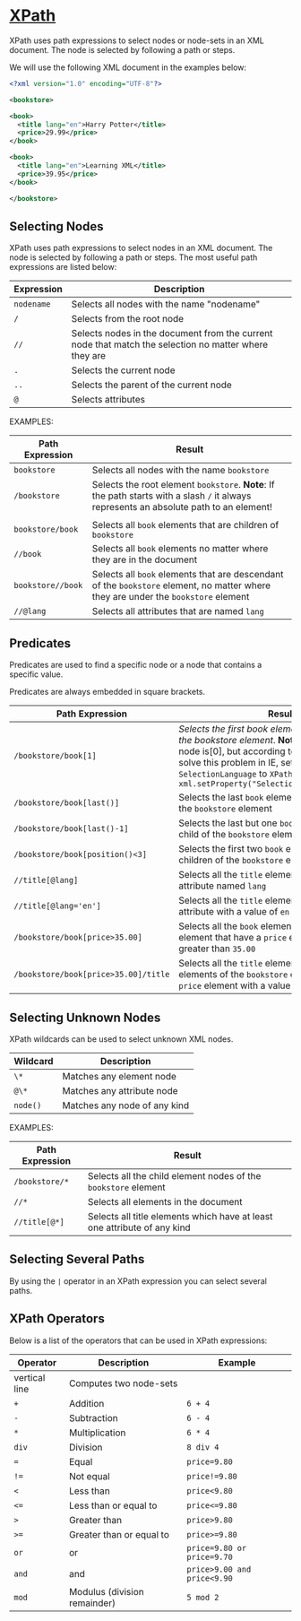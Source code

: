 [XPath](http://www.w3schools.com/xsl/xpath_syntax.asp)
======================================================

XPath uses path expressions to select nodes or node-sets in an XML document. The node is selected by following a path or steps.

We will use the following XML document in the examples below:

```xml
<?xml version="1.0" encoding="UTF-8"?>

<bookstore>

<book>
  <title lang="en">Harry Potter</title>
  <price>29.99</price>
</book>

<book>
  <title lang="en">Learning XML</title>
  <price>39.95</price>
</book>

</bookstore>
```

Selecting Nodes
---------------

XPath uses path expressions to select nodes in an XML document. The node is selected by following a path or steps. The most useful path expressions are listed below:

| Expression | Description                                                                                           |
|------------|-------------------------------------------------------------------------------------------------------|
| `nodename` | Selects all nodes with the name "nodename"                                                            |
| `/`        | Selects from the root node                                                                            |
| `//`       | Selects nodes in the document from the current node that match the selection no matter where they are |
| `.`        | Selects the current node                                                                              |
| `..`       | Selects the parent of the current node                                                                |
| `@`        | Selects attributes                                                                                    |

EXAMPLES:

| Path Expression   | Result                                                                                                                                   |
|-------------------|------------------------------------------------------------------------------------------------------------------------------------------|
| `bookstore`       | Selects all nodes with the name `bookstore`                                                                                              |
| `/bookstore`      | Selects the root element `bookstore`. **Note**: If the path starts with a slash `/` it always represents an absolute path to an element! |
|                   |                                                                                                                                          |
| `bookstore/book`  | Selects all `book` elements that are children of `bookstore`                                                                             |
| `//book`          | Selects all `book` elements no matter where they are in the document                                                                     |
| `bookstore//book` | Selects all `book` elements that are descendant of the `bookstore` element, no matter where they are under the `bookstore` element       |
| `//@lang`         | Selects all attributes that are named `lang`                                                                                             |

Predicates
----------

Predicates are used to find a specific node or a node that contains a specific value.

Predicates are always embedded in square brackets.

| Path Expression                      | Result                                                                                                                                                                                                                                                                                         |
|--------------------------------------|------------------------------------------------------------------------------------------------------------------------------------------------------------------------------------------------------------------------------------------------------------------------------------------------|
| `/bookstore/book[1]`                 | *Selects the first book element that is the child of the bookstore element*. **Note**: In IE 5,6,7,8,9 first node is[0], but according to W3C, it is [1]. To solve this problem in IE, set the `SelectionLanguage` to `XPath:`. In JavaScript: `xml.setProperty("SelectionLanguage","XPath");` |
| `/bookstore/book[last()]`            | Selects the last `book` element that is the child of the `bookstore` element                                                                                                                                                                                                                   |
| `/bookstore/book[last()-1]`          | Selects the last but one `book` element that is the child of the `bookstore` element                                                                                                                                                                                                           |
| `/bookstore/book[position()<3]`      | Selects the first two `book` elements that are children of the `bookstore` element                                                                                                                                                                                                             |
| `//title[@lang]`                     | Selects all the `title` elements that have an attribute named `lang`                                                                                                                                                                                                                           |
| `//title[@lang='en']`                | Selects all the `title` elements that have a `lang` attribute with a value of `en`                                                                                                                                                                                                             |
| `/bookstore/book[price>35.00]`       | Selects all the `book` elements of the `bookstore` element that have a `price` element with a value greater than `35.00`                                                                                                                                                                       |
| `/bookstore/book[price>35.00]/title` | Selects all the `title` elements of the `book` elements of the `bookstore` element that have a `price` element with a value greater than `35.00`                                                                                                                                               |

Selecting Unknown Nodes
-----------------------

XPath wildcards can be used to select unknown XML nodes.

| Wildcard | Description                  |
|----------|------------------------------|
| `\*`     | Matches any element node     |
| `@\*`    | Matches any attribute node   |
| `node()` | Matches any node of any kind |

EXAMPLES:

| Path Expression | Result                                                                   |
|-----------------|--------------------------------------------------------------------------|
| `/bookstore/*`  | Selects all the child element nodes of the `bookstore` element           |
| `//*`           | Selects all elements in the document                                     |
| `//title[@*]`   | Selects all title elements which have at least one attribute of any kind |

Selecting Several Paths
-----------------------

By using the `|` operator in an XPath expression you can select several paths.

XPath Operators
---------------

Below is a list of the operators that can be used in XPath expressions:

| Operator      | Description                  | Example                     |
|---------------|------------------------------|-----------------------------|
| vertical line | Computes two node-sets       |                             |
| `+`           | Addition                     | `6 + 4`                     |
| `-`           | Subtraction                  | `6 - 4`                     |
| `*`           | Multiplication               | `6 * 4`                     |
| `div`         | Division                     | `8 div 4`                   |
| `=`           | Equal                        | `price=9.80`                |
| `!=`          | Not equal                    | `price!=9.80`               |
| `<`           | Less than                    | `price<9.80`                |
| `<=`          | Less than or equal to        | `price<=9.80`               |
| `>`           | Greater than                 | `price>9.80`                |
| `>=`          | Greater than or equal to     | `price>=9.80`               |
| `or`          | or                           | `price=9.80 or price=9.70`  |
| `and`         | and                          | `price>9.00 and price<9.90` |
| `mod`         | Modulus (division remainder) | `5 mod 2`                   |
